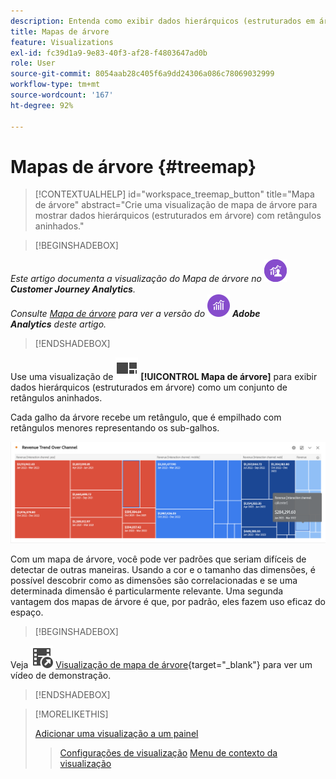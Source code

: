 ```yaml
---
description: Entenda como exibir dados hierárquicos (estruturados em árvore) como um conjunto de retângulos aninhados.
title: Mapas de árvore
feature: Visualizations
exl-id: fc39d1a9-9e83-40f3-af28-f4803647ad0b
role: User
source-git-commit: 8054aab28c405f6a9dd24306a086c78069032999
workflow-type: tm+mt
source-wordcount: '167'
ht-degree: 92%

---
```


# Mapas de árvore {#treemap}

<!-- markdownlint-disable MD034 -->

>[!CONTEXTUALHELP]
>id="workspace_treemap_button"
>title="Mapa de árvore"
>abstract="Crie uma visualização de mapa de árvore para mostrar dados hierárquicos (estruturados em árvore) com retângulos aninhados."

<!-- markdownlint-enable MD034 -->


>[!BEGINSHADEBOX]

_Este artigo documenta a visualização do Mapa de árvore no_ ![CustomerJourneyAnalytics](/help/assets/icons/CustomerJourneyAnalytics.svg) _**Customer Journey Analytics**._<br/>_Consulte [Mapa de árvore](https://experienceleague.adobe.com/pt-br/docs/analytics/analyze/analysis-workspace/visualizations/treemap) para ver a versão do_ ![AdobeAnalytics](/help/assets/icons/AdobeAnalytics.svg) _**Adobe Analytics** deste artigo._

>[!ENDSHADEBOX]


Use uma visualização de ![Gráfico de árvore](/help/assets/icons/GraphTree.svg) **[!UICONTROL Mapa de árvore]** para exibir dados hierárquicos (estruturados em árvore) como um conjunto de retângulos aninhados.

Cada galho da árvore recebe um retângulo, que é empilhado com retângulos menores representando os sub-galhos.

![Exemplo de Mapa de árvore mostrando blocos de retângulos menores que representam sub-ramificações.](assets/treemap.png)

Com um mapa de árvore, você pode ver padrões que seriam difíceis de detectar de outras maneiras. Usando a cor e o tamanho das dimensões, é possível descobrir como as dimensões são correlacionadas e se uma determinada dimensão é particularmente relevante. Uma segunda vantagem dos mapas de árvore é que, por padrão, eles fazem uso eficaz do espaço.


>[!BEGINSHADEBOX]

Veja ![VideoCheckedOut](/help/assets/icons/VideoCheckedOut.svg) [Visualização de mapa de árvore](https://video.tv.adobe.com/v/334458/?quality=12&learn=on){target="_blank"} para ver um vídeo de demonstração.

>[!ENDSHADEBOX]


>[!MORELIKETHIS]
>
>[Adicionar uma visualização a um painel](/help/analysis-workspace/visualizations/freeform-analysis-visualizations.md#add-visualizations-to-a-panel)
>>[Configurações de visualização](/help/analysis-workspace/visualizations/freeform-analysis-visualizations.md#settings)
>>[Menu de contexto da visualização](/help/analysis-workspace/visualizations/freeform-analysis-visualizations.md#context-menu)
>


